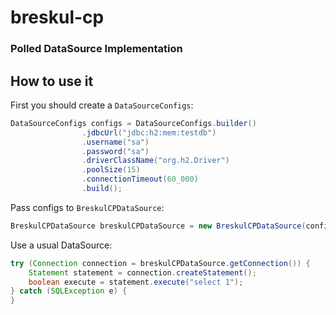 # breskul-cp
### Polled DataSource Implementation

## How to use it

First you should create a `DataSourceConfigs`:
```java
DataSourceConfigs configs = DataSourceConfigs.builder()
                .jdbcUrl("jdbc:h2:mem:testdb")
                .username("sa")
                .password("sa")
                .driverClassName("org.h2.Driver")
                .poolSize(15)
                .connectionTimeout(60_000)
                .build();
```
Pass configs to `BreskulCPDataSource`:
```java
BreskulCPDataSource breskulCPDataSource = new BreskulCPDataSource(configs);
```
Use a usual DataSource:
```java
try (Connection connection = breskulCPDataSource.getConnection()) {
    Statement statement = connection.createStatement();
    boolean execute = statement.execute("select 1");
} catch (SQLException e) {
}
```

